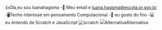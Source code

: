 👍Ola,eu sou luanahagsma
-📧 Meu email e luana.hagsma@escola.pr.gov.br
-🖥️Tenho interesse em pensamento Computacional
-🥶 eu gosto do frio
-💻eu entendo de Scratch e JavaScript
![scratch](https://img.shields.io/badge/Scratch-4D97FF?style=for-the-badge&logo=Scratch&logoColor=white)
<img src = "https://img.shields.io/badge/JavaScript-323330?style=for-the-badge&logo=javascript&logoColor=F7DF1E">AlternativaAlternativa
